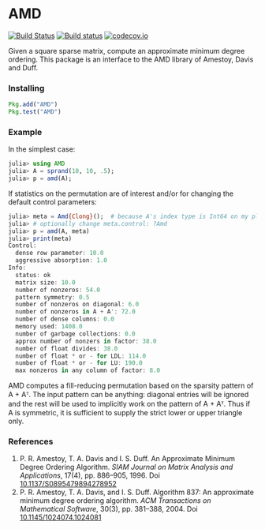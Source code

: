 # AMD

[![Build Status](https://travis-ci.org/JuliaSmoothOptimizers/AMD.jl.svg?branch=master)](https://travis-ci.org/JuliaSmoothOptimizers/AMD.jl)
[![Build status](https://ci.appveyor.com/api/projects/status/6wrr7rwl7qpox3ny/branch/master?svg=true)](https://ci.appveyor.com/project/JuliaSmoothOptimizers/amd-jl/branch/master)
[![codecov.io](https://codecov.io/github/JuliaSmoothOptimizers/AMD.jl/coverage.svg?branch=master)](https://codecov.io/github/JuliaSmoothOptimizers/AMD.jl?branch=master)

Given a square sparse matrix, compute an approximate minimum degree ordering.
This package is an interface to the AMD library of Amestoy, Davis and Duff.

### Installing

```JULIA
Pkg.add("AMD")
Pkg.test("AMD")
```

### Example

In the simplest case:

```JULIA
julia> using AMD
julia> A = sprand(10, 10, .5);
julia> p = amd(A);
```

If statistics on the permutation are of interest and/or for changing the
default control parameters:

```JULIA
julia> meta = Amd{Clong}();  # because A's index type is Int64 on my platform
julia> # optionally change meta.control: ?Amd
julia> p = amd(A, meta)
julia> print(meta)
Control:
  dense row parameter: 10.0
  aggressive absorption: 1.0
Info:
  status: ok
  matrix size: 10.0
  number of nonzeros: 54.0
  pattern symmetry: 0.5
  number of nonzeros on diagonal: 6.0
  number of nonzeros in A + A': 72.0
  number of dense columns: 0.0
  memory used: 1408.0
  number of garbage collections: 0.0
  approx number of nonzers in factor: 38.0
  number of float divides: 38.0
  number of float * or - for LDL: 114.0
  number of float * or - for LU: 190.0
  max nonzeros in any column of factor: 8.0
```

AMD computes a fill-reducing permutation based on the sparsity pattern of A +
Aᵀ. The input pattern can be anything: diagonal entries will be ignored and the
rest will be used to implicitly work on the pattern of A + Aᵀ. Thus if A is
symmetric, it is sufficient to supply the strict lower or upper triangle only.

### References

1. P. R. Amestoy, T. A. Davis and I. S. Duff. An Approximate Minimum Degree
   Ordering Algorithm. *SIAM Journal on Matrix Analysis and Applications*, 17(4),
   pp. 886&ndash;905, 1996.
   Doi [10.1137/S0895479894278952](http://dx.doi.org/10.1137/S0895479894278952)
2. P. R. Amestoy, T. A. Davis, and I. S. Duff. Algorithm 837: An approximate
   minimum degree ordering algorithm. *ACM Transactions on Mathematical
   Software*, 30(3), pp. 381&ndash;388, 2004.
   Doi [10.1145/1024074.1024081](http://dx.doi.org/10.1145/1024074.1024081)
